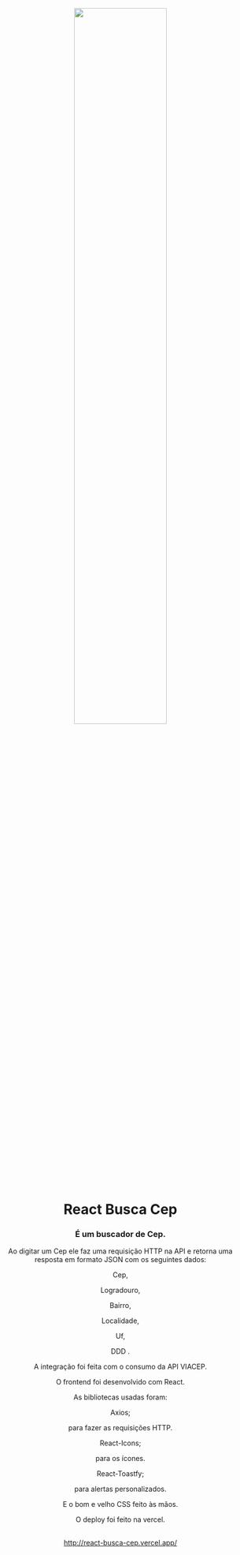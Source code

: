 <div align="center">
<img align="center" height="61%" width="61%" src="https://cdn.jsdelivr.net/gh/devicons/devicon/icons/react/react-original.svg" />
                    
# React Busca Cep
### É um buscador de Cep. 

Ao digitar um Cep ele faz uma requisição HTTP na API 
e retorna uma resposta em formato JSON 
com os seguintes dados:

Cep,

Logradouro,

Bairro,

Localidade,

Uf,

DDD .

A integração foi feita com o consumo da API VIACEP.

O frontend foi desenvolvido com React.

As bibliotecas usadas foram:

Axios; 

para fazer as requisições HTTP.

React-Icons; 

para os ícones.

React-Toastfy;

para alertas personalizados.

E o bom e velho CSS feito às mãos.

O deploy foi feito na vercel.

##
http://react-busca-cep.vercel.app/
##
</div>
